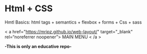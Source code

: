 # Html + CSS

Hmtl Basics: html tags + semantics + flexbox + forms + Css + sass

< a href="https://mripz.github.io/web-layout/" target="_blank" rel=“noreferrer noopener”> MAIN MENU < /a >


**-This is only an educative repo-**
